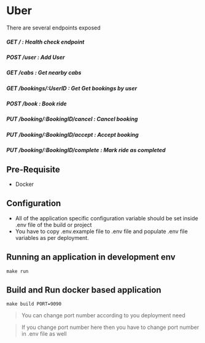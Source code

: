 # Uber

There are several endpoints exposed

##### GET     /                               : Health check endpoint
##### POST    /user                           : Add User
##### GET     /cabs                           : Get nearby cabs
##### GET     /bookings/:UserID               : Get Get bookings by user
##### POST    /book                           : Book ride
##### PUT     /booking/:BookingID/cancel      : Cancel booking
##### PUT     /booking/:BookingID/accept      : Accept booking
##### PUT     /booking/:BookingID/complete    : Mark ride as completed

## Pre-Requisite 
- Docker

## Configuration 
- All of the application specific configuration variable should be set inside .env file of the build or project 
- You have to copy .env.example file to .env file and populate .env file variables as per deployment. 

## Running an application in development env 
`make run`

## Build and Run docker based application
`make build PORT=9090`
>You can change port number according to you deployment need 

> If you change port number here then you have to change port number in .env file as well
